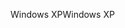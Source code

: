 <span data-ttu-id="d84fb-101">Windows XP</span><span class="sxs-lookup"><span data-stu-id="d84fb-101">Windows XP</span></span>